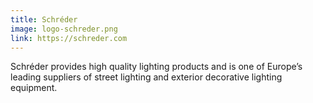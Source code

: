 ```yaml
---
title: Schréder
image: logo-schreder.png
link: https://schreder.com
---
```


Schréder provides high quality lighting products and is one of Europe’s leading suppliers of street lighting and exterior decorative lighting equipment.
